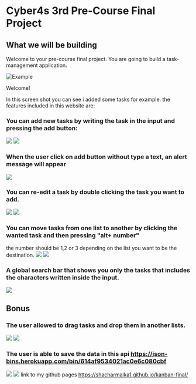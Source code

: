 # Cyber4s 3rd Pre-Course Final Project

## What we will be building

Welcome to your pre-course final project. You are going to build a task-management application.

![Example](image/webpage.png)

Welcome!

In this screen shot you can see i added some tasks for example.
the features included in this website are:

### You can add new tasks by writing the task in the input and pressing the add button:

![](image/addbutton.png) ![](image/afteraddtask.png)

### When the user click on add button without type a text, an alert message will appear

![](image/alert.png)

### You can re-edit a task by double clicking the task you want to add.

![](image/dblclick.png) ![](image/edittask.png)

### You can move tasks from one list to another by clicking the wanted task and then pressing "alt+ number"

the number should be 1,2 or 3 depending on the list you want to be the destination.
![](image/beforeAltNum.png) ![](image/afterAltNum.png)

### A global search bar that shows you only the tasks that includes the characters written inside the input.

![](image/search.png)

## Bonus

### The user allowed to drag tasks and drop them in another lists.

![](image/dragAndDrop.png) ![](image/afterDragAndDrop.png)

### The user is able to save the data in this api https://json-bins.herokuapp.com/bin/614af9534021ac0e6c080cbf

![](image/loader.png) ![](image/dataApi.png)
link to my github pages  https://shacharmalka1.github.io/kanban-final/
